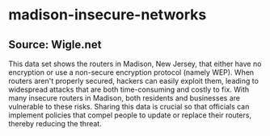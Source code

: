 # madison-insecure-networks
## Source: Wigle.net 

This data set shows the routers in Madison, New Jersey, that either have no encryption or use a non-secure encryption protocol (namely WEP). When routers aren't properly secured, hackers can easily exploit them, leading to widespread attacks that are both time-consuming and costly to fix. With many insecure routers in Madison, both residents and businesses are vulnerable to these risks. Sharing this data is crucial so that officials can implement policies that compel people to update or replace their routers, thereby reducing the threat.
